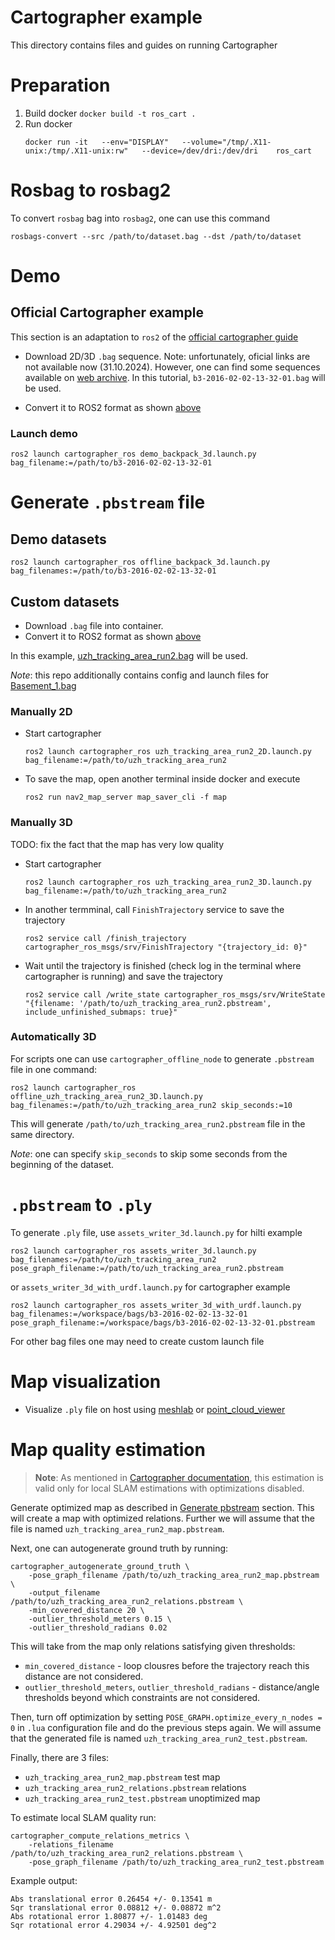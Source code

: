 # Cartographer example

This directory contains files and guides on running Cartographer

# Preparation

1. Build docker `docker build -t ros_cart .`
2. Run docker
    ```
    docker run -it   --env="DISPLAY"   --volume="/tmp/.X11-unix:/tmp/.X11-unix:rw"   --device=/dev/dri:/dev/dri    ros_cart
    ```

# Rosbag to rosbag2

To convert `rosbag` bag into `rosbag2`, one can use this command

```
rosbags-convert --src /path/to/dataset.bag --dst /path/to/dataset
```

# Demo

## Official Cartographer example

This section is an adaptation to `ros2` of the [official cartographer guide](https://google-cartographer-ros.readthedocs.io/en/latest/demos.html)


- Download 2D/3D `.bag` sequence. 
Note: unfortunately, oficial links are not available now (31.10.2024). However, one can find some sequences available on [web archive](http://web.archive.org/web/20170110062030/https://google-cartographer-ros.readthedocs.io/en/latest/data.html). In this tutorial, `b3-2016-02-02-13-32-01.bag` will be used.

- Convert it to ROS2 format as shown [above](#rosbag-to-rosbag2)


### Launch demo
```
ros2 launch cartographer_ros demo_backpack_3d.launch.py bag_filename:=/path/to/b3-2016-02-02-13-32-01
```

# Generate `.pbstream` file

## Demo datasets
```
ros2 launch cartographer_ros offline_backpack_3d.launch.py bag_filenames:=/path/to/b3-2016-02-02-13-32-01
```

## Custom datasets

- Download `.bag` file into container. 
- Convert it to ROS2 format as shown [above](#rosbag-to-rosbag2)

In this example, [uzh_tracking_area_run2.bag](https://storage.googleapis.com/hilti_challenge/uzh_tracking_area_run2.bag) will be used.

_Note_: this repo additionally contains config and launch files for [Basement_1.bag](https://storage.googleapis.com/hilti_challenge/Basement_1.bag)

### Manually 2D

- Start cartographer 
    ```
    ros2 launch cartographer_ros uzh_tracking_area_run2_2D.launch.py bag_filename:=/path/to/uzh_tracking_area_run2
    ```
- To save the map, open another terminal inside docker and execute
    ```
    ros2 run nav2_map_server map_saver_cli -f map
    ```

### Manually 3D

TODO: fix the fact that the map has very low quality

- Start cartographer 
    ```
    ros2 launch cartographer_ros uzh_tracking_area_run2_3D.launch.py bag_filename:=/path/to/uzh_tracking_area_run2
    ```

- In another termminal, call `FinishTrajectory` service to save the trajectory
    ```
    ros2 service call /finish_trajectory cartographer_ros_msgs/srv/FinishTrajectory "{trajectory_id: 0}"
    ```

- Wait until the trajectory is finished (check log in the terminal where cartographer is running) and save the trajectory

    ```
    ros2 service call /write_state cartographer_ros_msgs/srv/WriteState "{filename: '/path/to/uzh_tracking_area_run2.pbstream', include_unfinished_submaps: true}"
    ```

### Automatically 3D

For scripts one can use `cartographer_offline_node` to generate `.pbstream` file in one command:

```
ros2 launch cartographer_ros offline_uzh_tracking_area_run2_3D.launch.py bag_filenames:=/path/to/uzh_tracking_area_run2 skip_seconds:=10
```

This will generate `/path/to/uzh_tracking_area_run2.pbstream` file in the same directory.

_Note_: one can specify `skip_seconds` to skip some seconds from the beginning of the dataset.

# `.pbstream` to `.ply`

To generate `.ply` file, use `assets_writer_3d.launch.py` for hilti example
```
ros2 launch cartographer_ros assets_writer_3d.launch.py bag_filenames:=/path/to/uzh_tracking_area_run2 pose_graph_filename:=/path/to/uzh_tracking_area_run2.pbstream
```

or `assets_writer_3d_with_urdf.launch.py` for cartographer example
```
ros2 launch cartographer_ros assets_writer_3d_with_urdf.launch.py bag_filenames:=/workspace/bags/b3-2016-02-02-13-32-01 pose_graph_filename:=/workspace/bags/b3-2016-02-02-13-32-01.pbstream
```

For other bag files one may need to create custom launch file

# Map visualization
- Visualize `.ply` file on host using [meshlab](https://www.meshlab.net/#download) or [point_cloud_viewer](/point_cloud_viewer/)


# Map quality estimation

> **Note**: As mentioned in [Cartographer documentation](https://google-cartographer.readthedocs.io/en/latest/evaluation.html#advantages-limitations), this estimation is valid only for local SLAM estimations with optimizations disabled. 

Generate optimized map as described in [Generate pbstream](#generate-pbstream) section. This will create a map with optimized relations. Further we will assume that the file is named `uzh_tracking_area_run2_map.pbstream`.

Next, one can autogenerate ground truth by running:
```
cartographer_autogenerate_ground_truth \
    -pose_graph_filename /path/to/uzh_tracking_area_run2_map.pbstream \
    -output_filename /path/to/uzh_tracking_area_run2_relations.pbstream \
    -min_covered_distance 20 \
    -outlier_threshold_meters 0.15 \
    -outlier_threshold_radians 0.02
```

This will take from the map only relations satisfying given thresholds:
- `min_covered_distance` - loop clousres before the trajectory reach this distance are not considered.
- `outlier_threshold_meters`, `outlier_threshold_radians` - distance/angle thresholds beyond which constraints are not considered.

Then, turn off optimization by setting `POSE_GRAPH.optimize_every_n_nodes = 0` in `.lua` configuration file and do the previous steps again. 
We will assume that the generated file is named `uzh_tracking_area_run2_test.pbstream`.

Finally, there are 3 files:
- `uzh_tracking_area_run2_map.pbstream` test map
- `uzh_tracking_area_run2_relations.pbstream` relations
- `uzh_tracking_area_run2_test.pbstream` unoptimized map

To estimate local SLAM quality run: 

```
cartographer_compute_relations_metrics \
    -relations_filename /path/to/uzh_tracking_area_run2_relations.pbstream \
    -pose_graph_filename /path/to/uzh_tracking_area_run2_test.pbstream
```

Example output: 
```
Abs translational error 0.26454 +/- 0.13541 m
Sqr translational error 0.08812 +/- 0.08872 m^2
Abs rotational error 1.80877 +/- 1.01483 deg
Sqr rotational error 4.29034 +/- 4.92501 deg^2
```